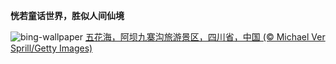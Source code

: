 
**恍若童话世界，胜似人间仙境**

![bing-wallpaper](https://www.bing.com/th?id=OHR.LiQiu2023_ZH-CN9197909278_1920x1080.jpg)
[五花海，阿坝九寨沟旅游景区，四川省，中国 (© Michael Ver Sprill/Getty Images)](https://www.bing.com/search?q=%E4%B9%9D%E5%AF%A8%E6%B2%9F%E4%BA%94%E8%8A%B1%E6%B5%B7&amp;form=hpcapt&amp;mkt=zh-cn)
  